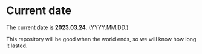 # Current date

The current date is **2023.03.24.** (YYYY.MM.DD.)

This repository will be good when the world ends, so we will know how long it lasted.